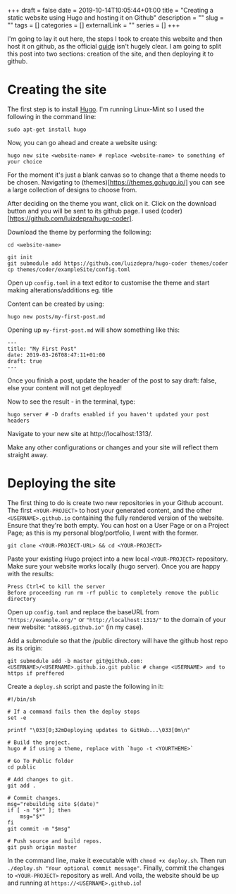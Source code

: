 +++ 
draft = false
date = 2019-10-14T10:05:44+01:00
title = "Creating a static website using Hugo and hosting it on Github"
description = ""
slug = "" 
tags = []
categories = []
externalLink = ""
series = []
+++

I'm going to lay it out here, the steps I took to create this website and then host it on github, as the official [guide](https://gohugo.io/hosting-and-deployment/hosting-on-github/) isn't hugely clear. I am going to split this post into two sections: creation of the site, and then deploying it to github.

# Creating the site
The first step is to install [Hugo](https://gohugo.io/getting-started/installing/).
I'm running Linux-Mint so I used the following in the command line:
```
sudo apt-get install hugo
```
Now, you can go ahead and create a website using:
```
hugo new site <website-name> # replace <website-name> to something of your choice
```
For the moment it's just a blank canvas so to change that a theme needs to be chosen.
Navigating to (themes)[https://themes.gohugo.io/] you can see a large collection of designs to choose from.

After deciding on the theme you want, click on it. Click on the download button and you will be sent to its github page. I used (coder)[https://github.com/luizdepra/hugo-coder]. 

Download the theme by performing the following:
```
cd <website-name>

git init
git submodule add https://github.com/luizdepra/hugo-coder themes/coder
cp themes/coder/exampleSite/config.toml
```
Open up `config.toml` in a text editor to customise the theme and start making alterations/additions eg. title

Content can be created by using:
```
hugo new posts/my-first-post.md
```
Opening up `my-first-post.md` will show something like this:
```
---
title: "My First Post"
date: 2019-03-26T08:47:11+01:00
draft: true
---
```
Once you finish a post, update the header of the post to say draft: false, else your content will not get deployed!

Now to see the result - in the terminal, type:
```
hugo server # -D drafts enabled if you haven't updated your post headers
```
Navigate to your new site at http://localhost:1313/.

Make any other configurations or changes and your site will reflect them straight away.

# Deploying the site
The first thing to do is create two new repositories in your Github account. The first `<YOUR-PROJECT>` to host your generated content, and the other `<USERNAME>.github.io` containing the fully rendered version of the website. Ensure that they're both empty. You can host on a User Page or on a Project Page; as this is my personal blog/portfolio, I went with the former.

```
git clone <YOUR-PROJECT-URL> && cd <YOUR-PROJECT>
```
Paste your existing Hugo project into a new local `<YOUR-PROJECT>` repository. Make sure your website works locally (hugo server).
Once you are happy with the results:

    Press Ctrl+C to kill the server
    Before proceeding run rm -rf public to completely remove the public directory
  
Open up `config.toml` and replace the baseURL from `"https://example.org/"` or `"http://localhost:1313/"` to the domain of your new website: `"at8865.github.io"` (in my case). 

Add a submodule so that the /public directory will have the github host repo as its origin:
```
git submodule add -b master git@github.com:<USERNAME>/<USERNAME>.github.io.git public # change <USERNAME> and to https if preffered
```
Create a `deploy.sh` script and paste the following in it:
```
#!/bin/sh

# If a command fails then the deploy stops
set -e

printf "\033[0;32mDeploying updates to GitHub...\033[0m\n"

# Build the project.
hugo # if using a theme, replace with `hugo -t <YOURTHEME>`

# Go To Public folder
cd public

# Add changes to git.
git add .

# Commit changes.
msg="rebuilding site $(date)"
if [ -n "$*" ]; then
	msg="$*"
fi
git commit -m "$msg"

# Push source and build repos.
git push origin master
```
In the command line, make it executable with `chmod +x deploy.sh`. Then run `./deploy.sh "Your optional commit message"`.
Finally, commit the changes to `<YOUR-PROJECT>` repository as well. And voila, the website should be up and running at `https://<USERNAME>.github.io`!